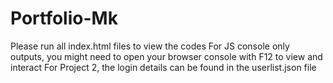 # Portfolio-Mk
Please run all index.html files to view the codes
For JS console only outputs, you might need to open your browser console with F12 to view and interact
For Project 2, the login details can be found in the userlist.json file